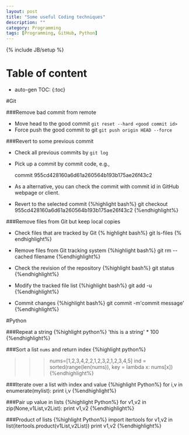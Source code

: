 ```yaml
---
layout: post
title: "Some useful Coding techniques"
description: ""
category: Programming
tags: [Programming, GitHub, Python]
---
```

{% include JB/setup %}

<script type="text/javascript"
 src="http://cdn.mathjax.org/mathjax/latest/MathJax.js?config=TeX-AMS-MML_HTMLorMML">
</script>

# Table of content
* auto-gen TOC:
{:toc}

#Git

###Remove bad commit from remote
- Move head to the good commit `git reset --hard <good commit id>`
- Force push the good commit to git `git push origin HEAD --force`

###Revert to some previous commit
- Check all previous commits by `git log`
- Pick up a commit by commit code, e.g., 

	commit 955cd428160a6d61a260564b193b175ae26f43c2

- As a alternative, you can check the commit with commit id in GitHub webpage or client.
- Revert to the selected commit
{%highlight bash%}
git checkout 955cd428160a6d61a260564b193b175ae26f43c2
{%endhighlight%}

###Remove files from Git but keep local copies
- Check files that are tracked by Git
{% highlight bash%}
git ls-files
{% endhighlight%}

- Remove files from Git tracking system
{%highlight bash%}
git rm --cached filename
{%endhighlight%}

- Check the revision of the repository
{%highlight bash%}
git status
{%endhighlight%}

- Modify the tracked file list
{%highlight bash%}
git add -u
{%endhighlight%}

- Commit changes
{%highlight bash%}
git commit -m'commit message'
{%endhighlight%}

#Python

###Repeat a string
{%highlight python%}
'this is a string' * 100
{%endhighlight%}

###Sort a list `nums` and return index
{%highlight python%}
>>> nums=[1,2,3,4,2,2,1,2,3,2,1,2,3,4,5]
>>> ind = sorted(range(len(nums)), key = lambda x: nums[x])
{%endhighlight%}

###Iterate over a list with index and value
{%highlight Python%}
for i,v in enumerate(mylist):
  print i,v
{%endhighlight%}

###Pair up value in lists
{%highlight Python%}
for v1,v2 in zip(None,v1List,v2List):
  print v1,v2
{%endhighlight%}

###Product of lists
{%highlight Python%}
import itertools
for v1,v2 in list(itertools.product(v1List,v2List))
  print v1,v2 
{%endhighlight%}

### 

